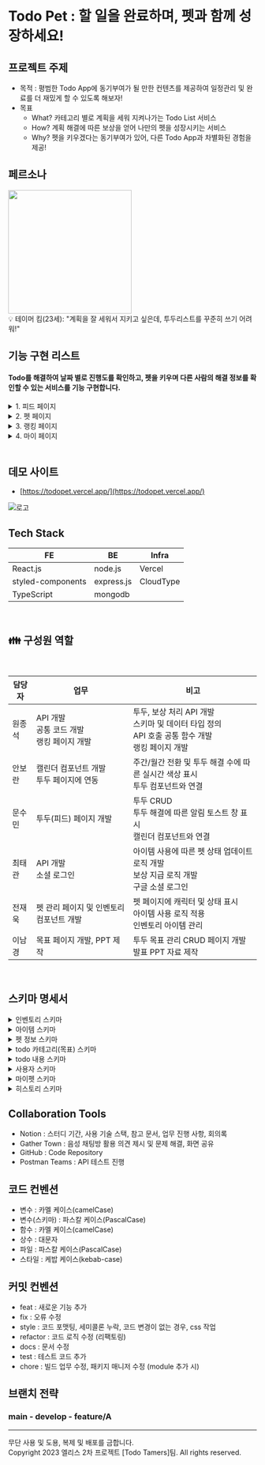 # Todo Pet : 할 일을 완료하며, 펫과 함께 성장하세요!

## 프로젝트 주제

- 목적 : 평범한 Todo App에 동기부여가 될 만한 컨텐츠를 제공하여 일정관리 및 완료를 더 재밌게 할 수 있도록 해보자!
- 목표
  - What? 카테고리 별로 계획을 세워 지켜나가는 Todo List 서비스
  - How? 계획 해결에 따른 보상을 얻어 나만의 펫을 성장시키는 서비스
  - Why? 펫을 키우겠다는 동기부여가 있어, 다른 Todo App과 차별화된 경험을 제공!

## 페르소나

<img src="https://github.com/todopet/client/assets/63568239/f2ede7ec-f1f9-4133-a359-6cf2edae606c" width="250" />

<br />
💡 테이머 킴(23세): "계획을 잘 세워서 지키고 싶은데, 투두리스트를 꾸준히 쓰기 어려워!"

## 기능 구현 리스트

#### Todo를 해결하여 날짜 별로 진행도를 확인하고, 펫을 키우며 다른 사람의 해결 정보를 확인할 수 있는 서비스를 기능 구현합니다.

<details><summary>1. 피드 페이지</summary>
<img src="https://github.com/todopet/client/assets/51261847/d3e75b33-3eb3-4a81-aac4-48df296c6af9" width="250" />

#### 미니펫 창
- 캐릭터 애니메이션(점프하며 오른쪽으로 이동) 적용
- 펫 레벨에 따라 캐릭터 변화
- 토스트 알림: 투두를 체크할 때마다 보상에 관련된 알림이 나타났다가 사라진다.
	- 일반 보상
	- 특별한 보상(히든 아이템)
	- 이미 받은 보상
	- 일일 보상 최대치를 초과한 경우
	- 인벤토리를 모두 채운 순간
	- <img src="https://github.com/todopet/client/assets/51261847/9d0ff67b-bb43-4833-952b-0747cff026ef" width="250" />
	- 인벤토리 공간이 없어서 아이템을 받지 못하는 경우
		- 공간이 없을 때 투두를 완료한 경우
		- 피드 페이지 진입 시 알림
		- <img src="https://github.com/todopet/client/assets/51261847/553ae2d1-e3b0-4213-a9d9-51849d05a448" width="250" />
		- <img src="https://github.com/todopet/client/assets/51261847/223823d8-4592-4316-a30d-c76703d86dab" width="250" />



#### 캘린더
- 토글 버튼으로 주간 캘린더 모드, 월간 캘린더 모드를 전환 가능
- ![image](https://github.com/todopet/client/assets/51261847/9f4345cc-113b-4085-9bef-5d714d4418fd)
- 날짜를 클릭 시 해당 날짜로 이동하며, 그 날의 Todo만 표시
- 각 날짜의 완료한 Todo개수를 색깔로 나타내며, 개수가 많을 수록 색이 진해진다
- <img src="https://github.com/todopet/client/assets/51261847/fbf7278b-47f0-44c3-ada3-9745fd834f58" width="250" />
- 오늘 날짜는 검정 동그라미, 선택한 날짜는 파란색 동그라미로 나타낸다.
- 날짜를 선택할 경우 선택한 날짜에 해당하는 Todo만 표시된다.
- <img src="https://github.com/todopet/client/assets/51261847/90d13f3c-a721-4e73-898f-4a5ba4155910" width="250" />


#### Todo List
- 카테고리별 투두 생성
  - 투두 카테고리 버튼을 클릭하면 투두를 작성할 수 있는 폼이 나타난다
  - <img src="https://github.com/todopet/client/assets/51261847/a2625225-8981-495e-9ff4-5b04783d64dc" width="100" />

- 투두 생성 폼
  - 할 일을 입력하고 enter를 누르면 투두 리스트에 등록되고 새로운 폼이 아래에 나타난다
  - 할 일을 입력하고 폼 이외의 영역을 클릭하면 투두 리스트에 등록된다
  - <img src="https://github.com/todopet/client/assets/51261847/50780f4f-34eb-4a94-89b4-561086408f3a" width="250" />

- 투두 삭제/수정
  - 투두를 삭제하거나 수정할 수 있는 버튼이며, 클릭 시 삭제/수정 드롭다운이 나온다
  - <img src="https://github.com/todopet/client/assets/51261847/f525c7bd-0fc3-425a-bd2d-c2cb3f743c65" width="30" />

<br/>
</details>


<details><summary>2. 펫 페이지</summary>

<img src="https://file.notion.so/f/f/87775b30-7ef6-4a3d-8786-09b3ec722695/d64403ae-998a-485f-95bb-029d94fb20ca/%ED%8E%AB%ED%99%94%EB%A9%B4.png?id=b9a9a354-f77e-4029-a846-5e60ac148268&table=block&spaceId=87775b30-7ef6-4a3d-8786-09b3ec722695&expirationTimestamp=1700467200000&signature=qnkdXpzlN281P6MRchg5iOxUOotXaD8nycSfJuKUYps&downloadName=%ED%8E%AB%ED%99%94%EB%A9%B4.png" width="250px" title="펫 화면"/><br>
- 펫의 상태 정보(포만감, 친밀도, 컨디션, 청결도, 경험치, 레벨 등)를 확인할 수 있다.
- 펫의 4가지 상태(포만감, 친밀도, 컨디션, 청결도)는 1분에 0.05씩 감소한다.

<img src="https://file.notion.so/f/f/87775b30-7ef6-4a3d-8786-09b3ec722695/5549d9bd-6cda-4d40-bb76-dd374335c6c7/%ED%95%98%ED%8A%B8.png?id=7d1b5e02-5551-4836-b78f-c91211df18b6&table=block&spaceId=87775b30-7ef6-4a3d-8786-09b3ec722695&expirationTimestamp=1700467200000&signature=wnoqtppExH34egdfFbsHCUxWcxyT5So4LAf6o1Wv2_o&downloadName=%ED%95%98%ED%8A%B8.png" width="150" height="200" title="감정표현_하트"/>
<img src="https://file.notion.so/f/f/87775b30-7ef6-4a3d-8786-09b3ec722695/dd558ef0-87e5-4da6-bc58-5d0c3cdd9a67/%E3%85%A0%E3%85%A0.png?id=a8914076-2d2d-4208-98e7-a99d47a0bd44&table=block&spaceId=87775b30-7ef6-4a3d-8786-09b3ec722695&expirationTimestamp=1700467200000&signature=e7YikjbQ9IhoDij0NNW3DBKxldde9xfMWS3igz5wqzU&downloadName=%E3%85%A0%E3%85%A0.png" width="150" height="200" title="감정표현_ㅜㅜ"/>
<img src="https://file.notion.so/f/f/87775b30-7ef6-4a3d-8786-09b3ec722695/4182be0a-3856-445d-9685-fb60c2c9fd70/%EA%B7%B8%EB%83%A5.png?id=17c4ee89-9679-4895-96c4-c83385a2e482&table=block&spaceId=87775b30-7ef6-4a3d-8786-09b3ec722695&expirationTimestamp=1700467200000&signature=Zq1zlhtgPEdWp8pt823wFxwfhcQo_MuK40egHE1VGfE&downloadName=%EA%B7%B8%EB%83%A5.png" width="150" height="200" title="감정표현_없음"/>

- 펫의 4가지 상태에 따라 펫의 감정표현을 확인할 수 있다.

  > - 상태 4가지 모두 80% 이상 : 하트
  > - 상태중 하나라도 30% 이하 : ㅜㅜ
  > - 그 외 : 표현 없음

<img src="https://file.notion.so/f/f/87775b30-7ef6-4a3d-8786-09b3ec722695/de6a9ba5-c3f2-468c-8b28-74f1b979fe38/%EC%9D%B8%EB%B2%A4%ED%86%A0%EB%A6%AC.png?id=8f773549-e4fa-4d21-a95b-5f31e14f4ffe&table=block&spaceId=87775b30-7ef6-4a3d-8786-09b3ec722695&expirationTimestamp=1700467200000&signature=EGsWKMxqWQ_5bLh0KDe8QCmQjPfzGN2-78t0NWF6UmI&downloadName=%EC%9D%B8%EB%B2%A4%ED%86%A0%EB%A6%AC.png" width="250px" title="인벤토리 화면"/><br>
- 인벤토리에서 보유중인 아이템을 확인할 수 있다.
- 아이템은 5가지 종류가 있고, 종류별로 회복시키는 상태가 다르다.

  > - 먹이 : 포만감 회복
  > - 놀이 : 친밀도 회복
  > - 휴식 : 컨디션 회복
  > - 씻기 : 청결도 회복
  > - 히든 : 모든 상태 회복
- 종류별로 상태 회복량이 20, 30, 40인 아이템이 하나씩 있다.

<img src="https://file.notion.so/f/f/87775b30-7ef6-4a3d-8786-09b3ec722695/a9527506-f7a8-4ff7-9808-8b185cef42fd/%EC%95%84%EC%9D%B4%ED%85%9C_%EC%82%AC%EC%9A%A9.png?id=bc3bdb13-4d5e-4242-93dd-3b336faf7dfb&table=block&spaceId=87775b30-7ef6-4a3d-8786-09b3ec722695&expirationTimestamp=1700467200000&signature=bZ504M8fb62hdtRC4k_EUKuxT9K0cG2E6CyKOKr8oY0&downloadName=%EC%95%84%EC%9D%B4%ED%85%9C+%EC%82%AC%EC%9A%A9.png" width="250px" title="아이템 사용"/>
<img src="https://file.notion.so/f/f/87775b30-7ef6-4a3d-8786-09b3ec722695/9da3205a-d551-45fb-9140-841de875effd/%EC%95%84%EC%9D%B4%ED%85%9C_%EB%B2%84%EB%A6%AC%EA%B8%B0.png?id=05b833fd-65a5-4adb-977d-219d9b1a7165&table=block&spaceId=87775b30-7ef6-4a3d-8786-09b3ec722695&expirationTimestamp=1700467200000&signature=ghfd3KB90whmviWWf2FxmQrRCPK9e0AtN_GGXVDORdo&downloadName=%EC%95%84%EC%9D%B4%ED%85%9C+%EB%B2%84%EB%A6%AC%EA%B8%B0.png" width="250px" title="아이템 드랍"/><br>

- 아이템 이미지나 설명부분을 클릭하여 아이템을 사용하거나, 휴지통 아이콘을 클릭하여 아이템을 버릴 수 있다.

</details>

<details><summary>3. 랭킹 페이지</summary>

<img width="250" alt="랭킹페이지" src="https://github.com/todopet/client/assets/63568239/be7192eb-c97a-4456-beab-c31781a524f3">

- 랭킹 조회
  - 주간 별로 투두를 해결한 순서대로 랭킹을 부여한다.
  - 주간 투두 해결 1위, 2위, 3위 유저는 명예의 전당에 올라 프로필 사진 또한 표시한다.
    - <img width="250" alt="주간랭킹" src="https://github.com/todopet/client/assets/63568239/9dbe3913-967d-4837-8b91-0cc3bad76d61">
  - 하단 영역에는 주간 투두 해결을 많이 진행한 상위 n명에 대하여 닉네임과 해결 횟수를 표시한다.
    - 주간 투두 해결 1위, 2위, 3위 유저는 순위 대신 메달을 표시하고, 나머지 유저들은 순위를 표시한다.
  - 주간 투두 해결 횟수가 같은 유저에 대한 랭킹 표시는 최근에 투두를 해결한 유저에 대하여 우선 순위를 부여한다.

</details>


<details><summary>4. 마이 페이지</summary>

<img width="250" alt="테스트" src="https://github.com/todopet/client/assets/125293472/987b4952-068c-49c8-a09e-3f1aaad34dc7">
<img width="250" alt="테스트" src="https://github.com/todopet/client/assets/125293472/64d91823-4145-44b7-8d2f-7ce8245512b3">

- 프로필 사진 : 구글 계정의 프로필 사진이 표시된다.
- 닉네임 : 구글 계정의 닉네임이 표시된다.
	- 닉네임 수정 버튼 : 닉네임 수정을 위한 모달이 나타난다.
- 가입일 : 가입일자를 표시한다.
- 카드
	- 펫 카드 : 가입 일로부터 서비스를 이용한 시간을 날짜로 표시한다.
	- todo 달성 날짜 카드 : todo 달성한 날짜를 표시한다.
	- todo 완료 카드 :  완료한 todo 개수를 표시한다.
<img width="250" alt="로그아웃" src="https://github.com/todopet/client/assets/125293472/b21b6a82-5329-48ee-ac10-58d76a56bb41">
<img width="250" alt="테스트" src="https://github.com/todopet/client/assets/125293472/d80fc85a-f5f3-435b-8bb9-dbc5e1eb30f9">

- 로그아웃 버튼 : 로그아웃 확인 모달이 나타나고, 실행 시 로그인 페이지로 이동한다.
- 회원 탈퇴 버튼 : 회원 탈퇴 확인 모달이 나타난다.

</details>

	

<br />

## 데모 사이트

- [https://todopet.vercel.app/](https://todopet.vercel.app/)
<div>

![로고](https://github.com/todopet/client/assets/63568239/15ba9d33-15df-49ff-a522-4116a3632254)

 </div>

## Tech Stack

| FE                        | BE         | Infra     |
| ------------------------- | ---------- | --------- |
| React.js                  | node.js    | Vercel    |
| styled-components         | express.js | CloudType |
| TypeScript                | mongodb    |           |

<br />

## 👪 구성원 역할

<br />

| 담당자 | 업무                            | 비고                                                                                                                                        |
| ------ | ------------------------------- | ----------------------------------------------------------------------------------------------------------------------------------------- |
| 원종석 | API 개발 </br> 공통 코드 개발 </br> 랭킹 페이지 개발      | 투두, 보상 처리 API 개발 </br> 스키마 및 데이터 타입 정의 </br> API 호출 공통 함수 개발 </br> 랭킹 페이지 개발             |
| 안보란 | 캘린더 컴포넌트 개발 </br> 투두 페이지에 연동     | 주간/월간 전환 및 투두 해결 수에 따른 실시간 색상 표시 </br>투두 컴포넌트와 연결                                                      |
| 문수민 | 투두(피드) 페이지 개발             |  투두 CRUD </br>투두 해결에 따른 알림 토스트 창 표시 </br>캘린더 컴포넌트와 연결                                                          |
| 최태관 | API 개발 </br> 소셜 로그인        | 아이템 사용에 따른 펫 상태 업데이트 로직 개발 </br> 보상 지급 로직 개발 </br> 구글 소셜 로그인                                                                  |
| 전재욱 | 펫 관리 페이지 및 인벤토리 컴포넌트 개발     | 펫 페이지에 캐릭터 및 상태 표시 </br> 아이템 사용 로직 적용 </br> 인벤토리 아이템 관리                                                                                     |
| 이남경 | 목표 페이지 개발, PPT 제작              | 투두 목표 관리 CRUD 페이지 개발 </br> 발표 PPT 자료 제작                                                                                     |

<br />

## 스키마 명세서

<details><summary>인벤토리 스키마</summary>

```
const inventorySchema = new Schema(
    {
        userId: {
            type: Schema.Types.ObjectId,
            required: true
        },
        items: [
            {
                item: {
                    type: Schema.Types.ObjectId,
                    required: true
                },
                quantity: {
                    type: Number,
                    default: 0
                }
            }
        ]
    },
    {
        versionKey: false,
        timestamps: true
    }
);
```

</details>

<details><summary>아이템 스키마</summary>

```
const itemSchema = new Schema(
    {
        // 아이템 이름
        name: {
            type: String,
            required: true
        },
        // 아이템 설명
        description: {
            type: String,
            required: true
        },
        // 아이템 이미지
        image: {
            type: String,
            required: true
        },
        // 아이템 적용 상태 (포만감, 컨디션, 청결도, 친밀도)
        status: {
            type: Array,
            required: true
        },
        // 아이템 효과 (얼만큼 회복)
        effect: {
            type: Number,
            required: true
        },
        // 아이템 사용시 경험치 증가량
        experience: {
            type: Number,
            required: true
        },
        // 획득 확률
        probability: {
            type: Number,
            required: true
        }
    },
    {
        timestamps: true,
        versionKey: false
    }
);
```

</details>

<details><summary>펫 정보 스키마</summary>

```
const petSchema = new Schema(
    {
        petName: {
            type: String,
            required: true
        },
        level: {
            type: Number,
            default: 0
        },
        // 경험치
        experience: {
            type: Number,
            default: 0
        },
        // 포만감
        hunger: {
            type: Number,
            default: 100
        },
        // 친밀도
        affection: {
            type: Number,
            default: 100
        },
        // 청결도
        cleanliness: {
            type: Number,
            default: 100
        },
        // 컨디션
        condition: {
            type: Number,
            default: 100
        }
    },
    {
        timestamps: true,
        versionKey: false
    }
);
```

</details>

<details><summary>todo 카테고리(목표) 스키마</summary>

```
const todoCategorySchema = new Schema(
    {
        userId: {
            type: Schema.Types.ObjectId,
            ref: 'User',
            required: true
        },
        category: {
            type: String,
            required: true
        },
        ended: {
            type: Boolean,
            required: true,
            default: false
        }
    },
    {
        timestamps: true,
        versionKey: false
    }
);
```

</details>

<details><summary>todo 내용 스키마</summary>

```
const todoContentSchema = new Schema(
    {
        categoryId: {
            type: String,
            required: true
        },
        todo: {
            type: String,
            required: true
        },
        status: {
            type: String,
            enum: ['unchecked', 'reverted', 'completed'],
            default: 'unchecked'
        }
    },
    {
        timestamps: true,
        versionKey: false
    }
);
```

</details>

<details><summary>사용자 스키마</summary>

```
const userSchema = new Schema(
    {
        googleId: {
            type: String,
            unique: true,
            required: true
        },
        nickname: {
            type: String,
            required: true
        },
        membershipStatus: {
            type: String,
            enum: ['active', 'withdrawn', 'suspended'],
            default: 'active',
            required: true
        },
        picture: {
            type: String,
            required: true
        }
    },
    {
        timestamps: true,
        versionKey: false
    }
);
```

</details>

<details><summary>마이펫 스키마</summary>

```
const myPetSchema = new Schema(
    {
        userId: {
            type: Schema.Types.ObjectId,
            required: true
        },
        pets: [
            {
                pet: petSchema
            }
        ]
    },
    {
        timestamps: true,
        versionKey: false
    }
);
```

</details>

<details><summary>히스토리 스키마</summary>

```
const historySchema = new Schema(
    {
        userId: {
            type: Schema.Types.ObjectId,
            required: true
        },
        // 업적 id 또는 todo id가 될 수 있다.
        contentId: {
            type: String,
            required: true
        }
    },
    {
        timestamps: true,
        versionKey: false
    }
);
```

</details>

## Collaboration Tools

- Notion : 스터디 기간, 사용 기술 스택, 참고 문서, 업무 진행 사항, 회의록
- Gather Town : 음성 채팅방 활용 의견 제시 및 문제 해결, 화면 공유
- GitHub : Code Repository
- Postman Teams : API 테스트 진행

## 코드 컨벤션

- 변수 : 카멜 케이스(camelCase)
- 변수(스키마) : 파스칼 케이스(PascalCase)
- 함수 : 카멜 케이스(camelCase)
- 상수 : 대문자
- 파일 : 파스칼 케이스(PascalCase)
- 스타일 : 케밥 케이스(kebab-case)

## 커밋 컨벤션

- feat : 새로운 기능 추가
- fix : 오류 수정
- style : 코드 포맷팅, 세미콜론 누락, 코드 변경이 없는 경우, css 작업
- refactor : 코드 로직 수정 (리팩토링)
- docs : 문서 수정
- test : 테스트 코드 추가
- chore : 빌드 업무 수정, 패키지 매니저 수정 (module 추가 시)

## 브랜치 전략

### main - develop - feature/A


---

무단 사용 및 도용, 복제 및 배포를 금합니다.
<br />
Copyright 2023 엘리스 2차 프로젝트 [Todo Tamers]팀. All rights reserved.
